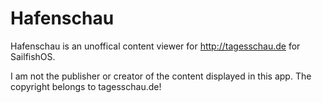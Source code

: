 # Hafenschau
Hafenschau is an unoffical content viewer for http://tagesschau.de for SailfishOS.

I am not the publisher or creator of the content displayed in this app. 
The copyright belongs to tagesschau.de!

